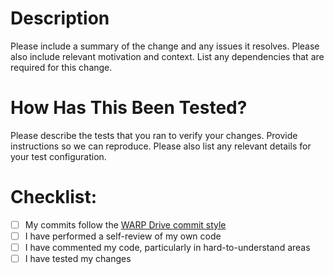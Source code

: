 # Description

Please include a summary of the change and any issues it resolves. Please also include relevant motivation and context. List any dependencies that are required for this change.

# How Has This Been Tested?

Please describe the tests that you ran to verify your changes. Provide instructions so we can reproduce. Please also list any relevant details for your test configuration.

# Checklist:

- [ ] My commits follow the [WARP Drive commit style](https://westashleyrobotics.com/docs/git/conventional_commits/)
- [ ] I have performed a self-review of my own code
- [ ] I have commented my code, particularly in hard-to-understand areas
- [ ] I have tested my changes
